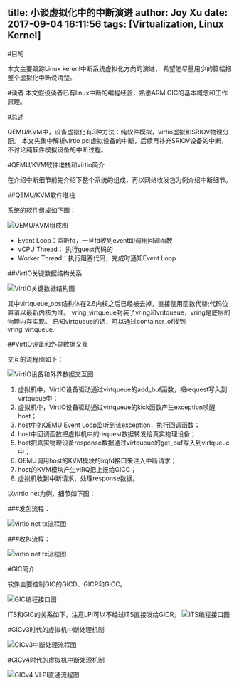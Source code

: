 title: 小谈虚拟化中的中断演进
author: Joy Xu
date: 2017-09-04 16:11:56
tags: [Virtualization, Linux Kernel]
---
#目的

本文主要跟踪Linux kerenl中断系统虚拟化方向的演进，
希望能尽量用少的篇幅把整个虚拟化中断说清楚。

#读者
本文假设读者已有linux中断的编程经验，熟悉ARM GIC的基本概念和工作原理。

#总述

QEMU/KVM中，设备虚拟化有3种方法：纯软件模拟，virtio虚拟和SRIOV物理分配。
本文先集中解析virtio pci虚拟设备的中断，后续再补充SRIOV设备的中断，
不讨论纯软件模拟设备的中断过程。

#QEMU/KVM软件堆栈和virtio简介

在介绍中断细节前先介绍下整个系统的组成，再以网络收发包为例介绍中断细节。

##QEMU/KVM软件堆栈

系统的软件组成如下图：

![QEMU/KVM组成图](http://7vilkn.com1.z0.glb.clouddn.com/QEMU_KVM.png)

* Event Loop：监听fd，一旦fd收到event即调用回调函数
* vCPU Thread： 执行guest代码的
* Worker Thread：执行阻塞代码，完成时通知Event Loop

##VirtIO关键数据结构关系

![VirtIO关键数据结构图](http://7vilkn.com1.z0.glb.clouddn.com/virtio.gif)

其中virtqueue_ops结构体在2.6内核之后已经被去掉，直接使用函数代替;代码位置请以最新内核为准。
vring_virtqueue封装了vring和vritqueue，vring是底层的物理内存实现。
已知virtqueue的话，可以通过container_of找到vring_virtqueue.

##VirtIO设备和外界数据交互

交互的流程图如下：

![VirtIO设备和外界数据交互图](http://7vilkn.com1.z0.glb.clouddn.com/KVM_QEMU_virtIO_Process.PNG)

1. 虚拟机中，VirtIO设备驱动通过virtqueue的add_buf函数，把request写入到virtqueue中；
2. 虚拟机中，VirtIO设备驱动通过virtqueue的kick函数产生exception唤醒host；
3. host中的QEMU Event Loop监听到该exception，执行回调函数；
4. host中回调函数把虚拟机中的request数据转发给真实物理设备；
5. host把真实物理设备response数据通过virtqueue的get_buf写入到virtqueue中；
6. QEMU调用host的KVM模块的irqfd接口来注入中断请求；
7. host的KVM模块产生vIRQ把上报给GICC；
8. 虚拟机收到中断请求，处理response数据。

以virtio net为例，细节如下图：

###发包流程：

![virtio net tx流程图](http://7vilkn.com1.z0.glb.clouddn.com/virtio-net-tx.png)

###收包流程：

![virtio net tx流程图](http://7vilkn.com1.z0.glb.clouddn.com/virtio-net-rx.png)

#GIC简介

软件主要控制GIC的GICD、GICR和GICC。

![GIC编程接口图](http://7vilkn.com1.z0.glb.clouddn.com/The%20programming%20interfaces%20of%20a%20GICv3%20interrupt%20controller.png)

ITS和GIC的关系如下，注意LPI可以不经过ITS直接发给GICR。
![ITS编程接口图](http://7vilkn.com1.z0.glb.clouddn.com/An%20ITS%20forwarding%20an%20LPI%20to%20a%20Redistributor.png)

#GICv3时代的虚拟机中断处理机制

![GICv3中断处理流程图](http://7vilkn.com1.z0.glb.clouddn.com/forwarding_a_physical_interrupt_to_a_vPE_undirectly.png)

#GICv4时代的虚拟机中断处理机制

![GICv4 VLPI直通流程图](http://7vilkn.com1.z0.glb.clouddn.com/VLPI-forward-its.png)
